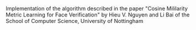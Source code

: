 Implementation of the algorithm described in the paper "Cosine Mililarity Metric Learning for Face Verification" by Hieu V. Nguyen and Li Bai of the School of Computer Science, University of Nottingham